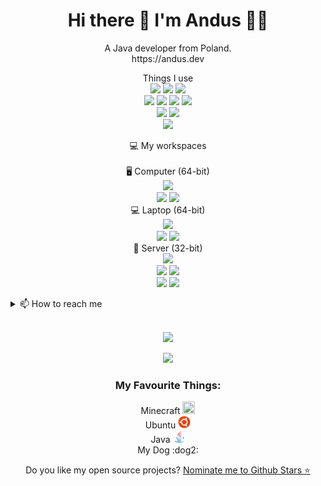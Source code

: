 

<h1 align='center'>
  Hi there 👋 I'm Andus 👨‍💻
</h1>

<p align='center'>
  A Java developer from Poland.<br>
  https://andus.dev
</p>

<p align='center'>
  Things I use<br>
  <img src="https://img.shields.io/badge/Visual%20Studio%20Code-0078d7.svg?style=flat&logo=visual-studio-code&logoColor=white"/>
  <img src="https://img.shields.io/badge/Android%20Studio-3DDC84.svg?style=flat&color=00b300&logo=android-studio&logoColor=white"/>
  <img src="https://img.shields.io/badge/IntelliJ%20IDEA-000000.svg?style=flat&logo=intellij-idea&logoColor=white"/><br>
  <img src="https://img.shields.io/badge/Java-%23ED8B00.svg?style=flat&logo=java&logoColor=white"/>
  <img src="https://img.shields.io/badge/Electron-191970?style=flat&logo=Electron&logoColor=white"/>
  <img src="https://img.shields.io/badge/-HTML5-E34F26?style=flat&logo=html5&logoColor=white"/>
  <img src="https://img.shields.io/badge/-CSS3-E34F26?style=flat&logo=css3&color=blue&logoColor=white"/><br>
  <img src="https://img.shields.io/badge/-Github-F05032?style=flat&color=black&logo=github&logoColor=white"/>
  <img src="https://img.shields.io/badge/-Git-F05032?style=flat&logo=git&logoColor=white"/><br>
  <img src="https://img.shields.io/badge/unity-%23000000.svg?style=flat&logo=unity&logoColor=white"/>
</p>

<p align='center'>
  💻 My workspaces<br/><br/>
  🖥️ Computer (64-bit)<br/>
  <img src="https://img.shields.io/badge/windows%2011-%230078D6.svg?&style=for-the-badge&logo=windows&logoColor=white"/><br/>
  <img src="https://img.shields.io/badge/intel-core%20i7%209th-%230071C5.svg?&style=for-the-badge&logo=intel&logoColor=white"/>
  <img src="https://img.shields.io/badge/RAM-16GB-%230071C5.svg?&style=for-the-badge&logoColor=white"/><br/>
  💻 Laptop (64-bit)<br/>
  <img src="https://img.shields.io/badge/CloudReady-%230078D6.svg?&style=for-the-badge&logo=google-cloud&logoColor=white&color=03adfc"/><br/>
  <img src="https://img.shields.io/badge/intel-core%20i5%207th-%230071C5.svg?&style=for-the-badge&logo=intel&logoColor=white"/>
  <img src="https://img.shields.io/badge/RAM-8GB-%230071C5.svg?&style=for-the-badge&logoColor=white"/><br/>
  💽 Server (32-bit)<br/>
  <img src="https://img.shields.io/badge/Ubuntu Server%2018.04.6-35BF5C?style=for-the-badge&logo=ubuntu&logoColor=white&color=bd391e"/><br/>
  <img src="https://img.shields.io/badge/intel-pentium%20M%207th-%230071C5.svg?&style=for-the-badge&logo=intel&logoColor=white"/>
  <img src="https://img.shields.io/badge/RAM-2GB-%230071C5.svg?&style=for-the-badge&logoColor=white"/><br/>
  <img src="https://img.shields.io/badge/PHP-7.2-%230071C5.svg?&style=for-the-badge&logo=php&logoColor=white"/>
  <img src="https://img.shields.io/badge/Apache-2.4.29-%230071C5.svg?&style=for-the-badge&logo=apache&logoColor=white"/><br/>
</p>

<details>
  <summary>📫 How to reach me</summary>
  <li><a href="https://github.com/andusdev" target="_blank" rel="noopener noreferrer">:octocat: Github@AndusDEV</a></li>
  <li><a href="https://twitter.com/Anduseee" target="_blank" rel="noopener noreferrer">:bird: Twitter@Anduseee</a></li>
  <li><a href="https://t.me/Anduseee" target="_blank" rel="noopener noreferrer">:telephone_receiver: Telegram@Anduseee</a></li>
  <li><a href="https://discordapp.com/users/523854954700734464" target="_blank" rel="noopener noreferrer">:id: Discord@MrAnduss</a></li>
</details>
  
<br/>
<p align='center'>
  <a href="#"><img src="https://github-readme-stats.vercel.app/api?username=andusdev&show_icons=true&count_private=true&theme=dark" width="350"></a>
</p>
<p align='center'>
  <a href="#"><img src="https://github-readme-stats.vercel.app/api/top-langs/?username=AndusDEV&layout=compact&theme=dark" width="350"></a>
</p>

<h3 align="center">
  My Favourite Things:<br>
</h3>
<p align="center">
  Minecraft <img src="https://static.wikia.nocookie.net/minecraft/images/f/fe/GrassNew.png/revision/latest/scale-to-width-down/40" width="20" height="20"/><br>
  Ubuntu <img src="https://raw.githubusercontent.com/devicons/devicon/master/icons/ubuntu/ubuntu-plain.svg" alt="bootstrap" width="20" height="20"/><br>
  Java <img src="https://raw.githubusercontent.com/devicons/devicon/master/icons/java/java-original.svg" alt="bootstrap" width="20" height="20"/><br>
  My Dog :dog2:
</p>

<p align='center'>
  Do you like my open source projects? <a href='https://stars.github.com/nominate/' target="_blank" rel="noopener noreferrer">Nominate me to Github Stars ⭐</a>
</p>
